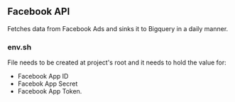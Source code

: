 ## Facebook API

Fetches data from Facebook Ads and sinks it to Bigquery in a daily manner.

### env.sh
File needs to be created at project's root and it needs to hold the value for:
- Facebook App ID
- Facebok App Secret
- Facebook App Token.